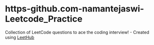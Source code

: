 # https-github.com-namantejaswi-Leetcode_Practice
Collection of LeetCode questions to ace the coding interview! - Created using [LeetHub](https://github.com/QasimWani/LeetHub)
